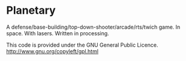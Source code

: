 Planetary
==========
A defense/base-building/top-down-shooter/arcade/rts/twich game. In space. With lasers.
Written in processing.

This code is provided under the GNU General Public Licence.
http://www.gnu.org/copyleft/gpl.html
